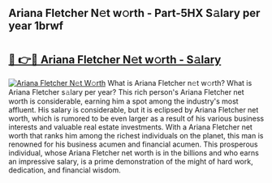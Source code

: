 ## Ariana Fletcher N𝚎t w𝚘rth - Part-5HX S𝚊lary per year 1brwf

# <h2><a href="http://gc3475r.nevu.top/?p=Ariana+Fletcher">🔗 👉🔴 Ariana Fletcher N𝚎t w𝚘rth - S𝚊lary</a></h2>

[![Ariana Fletcher N𝚎t W𝚘rth](https://i.imgur.com/Oavwk0R.jpeg)](http://gc3475r.nevu.top/?p=Ariana+Fletcher)
What is Ariana Fletcher n𝚎t w𝚘rth? What is Ariana Fletcher s𝚊lary per year?
This rich person's Ariana Fletcher net worth is considerable, earning him a spot among the industry's most affluent. His salary is considerable, but it is eclipsed by Ariana Fletcher net worth, which is rumored to be even larger as a result of his various business interests and valuable real estate investments. With a Ariana Fletcher net worth that ranks him among the richest individuals on the planet, this man is renowned for his business acumen and financial acumen. This prosperous individual, whose Ariana Fletcher net worth is in the billions and who earns an impressive salary, is a prime demonstration of the might of hard work, dedication, and financial wisdom.
